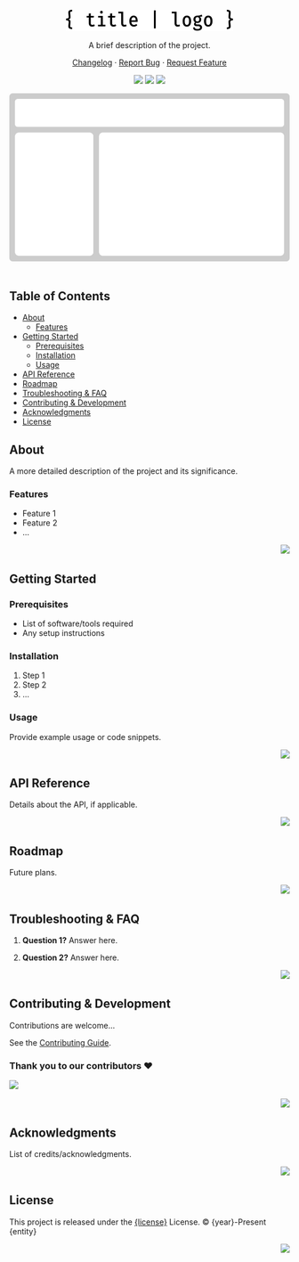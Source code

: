 <a name="readme-top"></a>

<br/>
<br/>

<div align="center">

<p>
  <!-- Project Title or Logo -->
  <img src="https://github.com/phi-school/project-templates/blob/main/readme/.github/images/title-or-logo.svg" width="300">
  <!-- <h1>title</h1> -->
</p>

<p>
  A brief description of the project.
</p>

<!-- Quick Project Links -->

[Changelog][changelog-link] · [Report Bug][github-issues-link] · [Request Feature][github-issues-link]

<!-- Shield Group -->

[![][npm-shield]][npm-link]
[![][example-shield]][example-link]
[![][example-shield]][example-link]

<!-- Project Image -->

<img src="https://github.com/phi-school/project-templates/blob/main/readme/.github/images/app-image.svg" width="700">

</div>

<br/>

## Table of Contents

- [About](#about)
  - [Features](#features)
- [Getting Started](#getting-started)
  - [Prerequisites](#prerequisites)
  - [Installation](#installation)
  - [Usage](#usage)
- [API Reference](#api-reference)
- [Roadmap](#roadmap)
- [Troubleshooting & FAQ](#troubleshooting--faq)
- [Contributing & Development](#contributing--development)
- [Acknowledgments](#acknowledgments)
- [License](#license)

## About

A more detailed description of the project and its significance.

### Features

- Feature 1
- Feature 2
- ...

<div align="right">
  
[![][back-to-top]](#readme-top)

</div>

## Getting Started

### Prerequisites

- List of software/tools required
- Any setup instructions

### Installation

1. Step 1
2. Step 2
3. ...

### Usage

Provide example usage or code snippets.

<div align="right">
  
[![][back-to-top]](#readme-top)

</div>

## API Reference

Details about the API, if applicable.

<div align="right">
  
[![][back-to-top]](#readme-top)

</div>

## Roadmap

Future plans.

<div align="right">
  
[![][back-to-top]](#readme-top)

</div>

## Troubleshooting & FAQ

1. **Question 1?**
   Answer here.

2. **Question 2?**
   Answer here.

<div align="right">
  
[![][back-to-top]](#readme-top)

</div>

## Contributing & Development

Contributions are welcome...

See the [Contributing Guide][contributing-guide].

### Thank you to our contributors ❤️

[![][contributors-contrib]][contributors-link]

<div align="right">
  
[![][back-to-top]](#readme-top)

</div>

## Acknowledgments

List of credits/acknowledgments.

<div align="right">
  
[![][back-to-top]](#readme-top)

</div>

## License

<!-- TODO Replace `{license}`, `{year}` and `{entity}` with appropriate values. -->

This project is released under the [{license}](./LICENSE) License. © {year}-Present {entity}

<div align="right">
  
[![][back-to-top]](#readme-top)

</div>

<!-- Link Group -->

<!-- TODO Replace `{TODO:user}`, `{TODO:repo}`, and `{TODO:complete-link}` templates with the appropriate values. -->

[back-to-top]: https://img.shields.io/badge/-⇧_Back_To_Top-black?style=flat-square
[changelog-link]: ./CHAGNELOG.md
[codespaces-link]: https://codespaces.new/{TODO:user}/{TODO:repo}
[codespaces-shield]: https://github.com/codespaces/badge.svg
[contributing-guide]: ./CONTRIBUTING.md
[contributors-contrib]: https://contrib.rocks/image?repo={TODO:user}/{TODO:repo}
[contributors-link]: https://github.com/{TODO:user}/{TODO:repo}/graphs/contributors
[example-link]: https://example.com
[example-shield]: https://img.shields.io/badge/-example%20shield-black?style=for-the-badge
[github-action-release-shield]: https://img.shields.io/github/actions/workflow/status/{TODO:user}/{TODO:repo}/{TODO:complete-link}
[github-action-test-link]: https://github.com/actions/workflows/{TODO:user}/{TODO:repo}/{TODO:complete-link}
[github-issues-link]: https://github.com/{TODO:user}/{TODO:repo}/{TODO:complete-link}
[license]: ./LICENSE
[npm-link]: https://www.npmjs.com/package/{TODO:user}/{TODO:repo}
[npm-shield]: https://img.shields.io/npm/v/{TODO:user}/{TODO:repo}?color=black&style=for-the-badge
